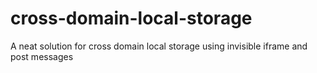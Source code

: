 cross-domain-local-storage
==========================

A neat solution for cross domain local storage using invisible iframe and post messages
